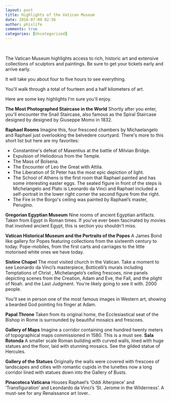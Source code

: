 ```yaml
---
layout: post
title: Highlights of the Vatican Museum
date: 2016-07-09 02:56
author: phislife
comments: true
categories: [Uncategorized]
---
```

&nbsp;

The Vatican Museum highlights access to rich, historic art and extensive collections of sculptors and paintings. Be sure to get your tickets early and arrive early.

It will take you about four to five hours to see everything.

You'll walk through a total of fourteen and a half kilometers of art.

Here are some key highlights I'm sure you'll enjoy.

**The Most Photographed Staircase in the World**
Shortly after you enter, you'll encounter the Snail Staircase, also famous as the Spiral Staircase designed by designed by Giuseppe Momo in 1832.

**Raphael Rooms**
Imagine this, four frescoed chambers by Michaelangelo and Raphael just overlooking the belvedere courtyard. There's more to this short list but here are my favorites:
- Constantine's defeat of Maxentius at the battle of Milvian Bridge.
- Expulsion of Heliodorus from the Temple.
- The Mass of Bolsena.
- The Encounter of Leo the Great with Attila.
- The Liberation of St Peter has the most epic depiction of light.
- The School of Athens is the first room that Raphael painted and has some interesting easter eggs. The seated figure in front of the steps is Michelangelo and Plato is Leonardo da Vinci and Raphael included a self-portrait in the lower right corner the second figure from the right.
- The Fire in the Borgo's ceiling was painted by Raphael’s master, Perugino.

**Gregorian Egyptian Museum**
Nine rooms of ancient Egyptian artifacts. Taken from Egypt in Roman times. If you've ever been fascinated by movies that involved ancient Egypt, this is section you shouldn't miss.

**Vatican Historical Museum and the Portraits of the Popes**
A James Bond like gallery for Popes featuring collections from the sixteenth century to today. Pope-mobiles, from the first carts and carriages to the little motorised white ones we have today.

**Sistine Chapel**
The most visited church in the Vatican.
Take a moment to see Leonardo da Vinci’s masterpiece, Botticelli’s murals including Temptations of Christ , Michelangelo’s ceiling frescoes, nine panels depicting scenes from the Creation, Adam and Eve, the Fall, and the plight of Noah. and the Last Judgment. You're likely going to see it with. 2000 people.

You'll see in person one of the most famous images in Western art, showing a bearded God pointing his finger at Adam.

**Papal Throne**
Taken from its original home, the Ecclesiastical seat of the Bishop in Rome is surrounded by beautiful mosaics and frescoes.

**Gallery of Maps**
Imagine a corridor containing one hundred twenty meters of topographical maps commissioned in 1580. This is a must see.
**Sala Rotonda**
A smaller scale Roman building with curved walls, lined with huge statues and the floor, laid with stunning mosaics. See the gilded statue of Hercules.

**Gallery of the Statues**
Originally the walls were covered with frescoes of landscapes and cities with romantic cupids in the lunettes now a long corridor lined with statues down into the Gallery of Busts.

**Pinacoteca Vaticana**
Houses Raphael’s ‘Oddi Alterpiece’ and ‘Transfiguration’ and Leondardo da Vinci’s ‘St. Jerome in the Wilderness’. A must-see for any Renaissance art lover..
